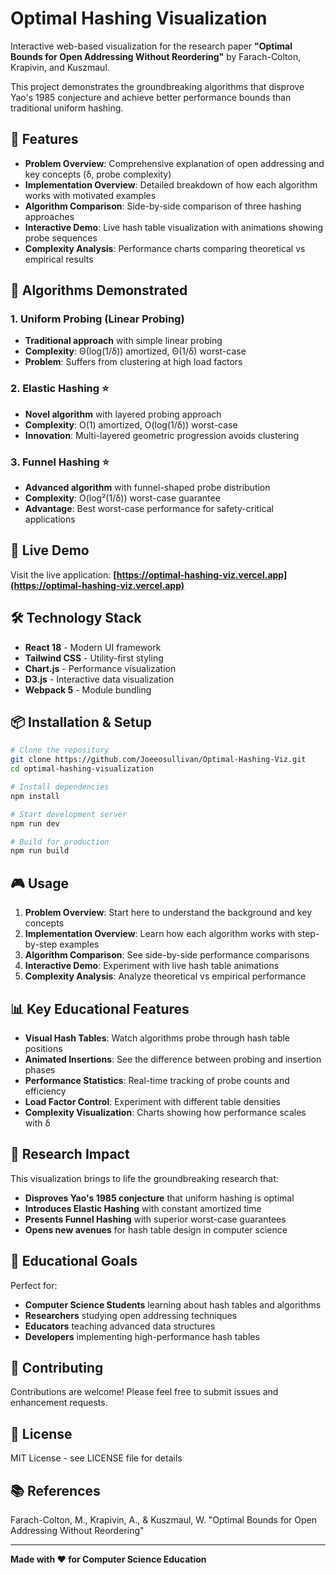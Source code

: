 # Optimal Hashing Visualization

Interactive web-based visualization for the research paper **"Optimal Bounds for Open Addressing Without Reordering"** by Farach-Colton, Krapivin, and Kuszmaul.

This project demonstrates the groundbreaking algorithms that disprove Yao's 1985 conjecture and achieve better performance bounds than traditional uniform hashing.

## 🎯 Features

- **Problem Overview**: Comprehensive explanation of open addressing and key concepts (δ, probe complexity)
- **Implementation Overview**: Detailed breakdown of how each algorithm works with motivated examples
- **Algorithm Comparison**: Side-by-side comparison of three hashing approaches
- **Interactive Demo**: Live hash table visualization with animations showing probe sequences
- **Complexity Analysis**: Performance charts comparing theoretical vs empirical results

## 🧮 Algorithms Demonstrated

### 1. Uniform Probing (Linear Probing)
- **Traditional approach** with simple linear probing
- **Complexity**: Θ(log(1/δ)) amortized, Θ(1/δ) worst-case
- **Problem**: Suffers from clustering at high load factors

### 2. Elastic Hashing ⭐
- **Novel algorithm** with layered probing approach
- **Complexity**: O(1) amortized, O(log(1/δ)) worst-case
- **Innovation**: Multi-layered geometric progression avoids clustering

### 3. Funnel Hashing ⭐
- **Advanced algorithm** with funnel-shaped probe distribution
- **Complexity**: O(log²(1/δ)) worst-case guarantee
- **Advantage**: Best worst-case performance for safety-critical applications

## 🚀 Live Demo

Visit the live application: **[https://optimal-hashing-viz.vercel.app](https://optimal-hashing-viz.vercel.app)**

## 🛠️ Technology Stack

- **React 18** - Modern UI framework
- **Tailwind CSS** - Utility-first styling
- **Chart.js** - Performance visualization
- **D3.js** - Interactive data visualization
- **Webpack 5** - Module bundling

## 📦 Installation & Setup

```bash
# Clone the repository
git clone https://github.com/Joeeosullivan/Optimal-Hashing-Viz.git
cd optimal-hashing-visualization

# Install dependencies
npm install

# Start development server
npm run dev

# Build for production
npm run build
```

## 🎮 Usage

1. **Problem Overview**: Start here to understand the background and key concepts
2. **Implementation Overview**: Learn how each algorithm works with step-by-step examples
3. **Algorithm Comparison**: See side-by-side performance comparisons
4. **Interactive Demo**: Experiment with live hash table animations
5. **Complexity Analysis**: Analyze theoretical vs empirical performance

## 📊 Key Educational Features

- **Visual Hash Tables**: Watch algorithms probe through hash table positions
- **Animated Insertions**: See the difference between probing and insertion phases
- **Performance Statistics**: Real-time tracking of probe counts and efficiency
- **Load Factor Control**: Experiment with different table densities
- **Complexity Visualization**: Charts showing how performance scales with δ

## 🔬 Research Impact

This visualization brings to life the groundbreaking research that:
- **Disproves Yao's 1985 conjecture** that uniform hashing is optimal
- **Introduces Elastic Hashing** with constant amortized time
- **Presents Funnel Hashing** with superior worst-case guarantees
- **Opens new avenues** for hash table design in computer science

## 🎯 Educational Goals

Perfect for:
- **Computer Science Students** learning about hash tables and algorithms
- **Researchers** studying open addressing techniques
- **Educators** teaching advanced data structures
- **Developers** implementing high-performance hash tables

## 🤝 Contributing

Contributions are welcome! Please feel free to submit issues and enhancement requests.

## 📄 License

MIT License - see LICENSE file for details

## 📚 References

Farach-Colton, M., Krapivin, A., & Kuszmaul, W. "Optimal Bounds for Open Addressing Without Reordering"

---

**Made with ❤️ for Computer Science Education** 